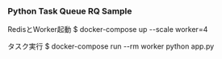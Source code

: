 ### Python Task Queue RQ Sample
RedisとWorker起動
$ docker-compose up --scale worker=4

タスク実行
$ docker-compose run --rm worker python app.py
